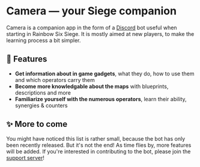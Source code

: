 # Camera — your Siege companion
Camera is a companion app in the form of a [Discord](https://discord.com) bot useful when starting in Rainbow Six Siege. It is mostly aimed at new players, to make the learning process a bit simpler.

## 🚀 Features
- **Get information about in game gadgets**, what they do, how to use them and which operators carry them
- **Become more knowledgable about the maps** with blueprints, descriptions and more
- **Familiarize yourself with the numerous operators**, learn their ability, synergies & counters

## ✨ More to come
You might have noticed this list is rather small, because the bot has only been recently released. But it's not the end! As time flies by, more features will be added. If you're interested in contributing to the bot, please join the [support server](https://suspense.is-a.dev/support)! 
